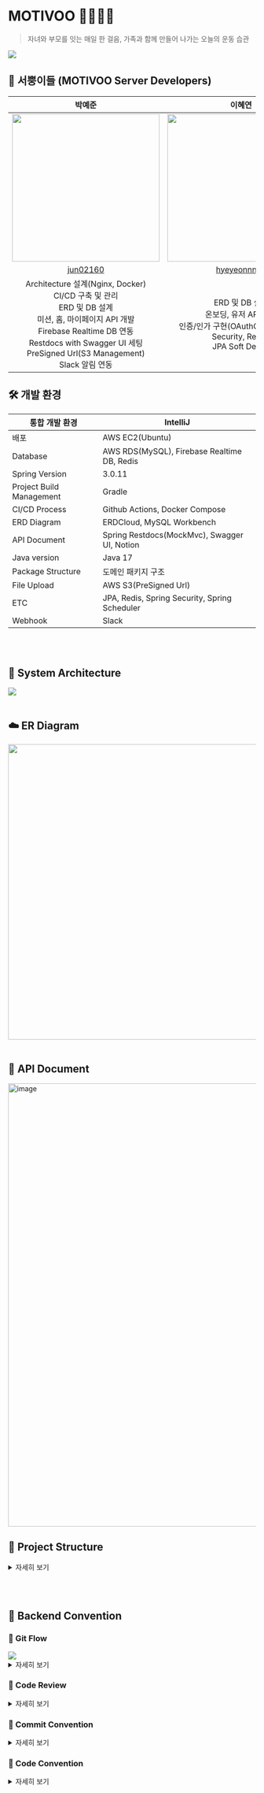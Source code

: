 # MOTIVOO 🏋🏻‍♀️💨

> 자녀와 부모를 잇는 매일 한 걸음, 가족과 함께 만들어 나가는 오늘의 운동 습관
>

<img src="https://github.com/Team-Motivoo/Motivoo-Server/assets/80024278/e87b6c2d-2bdf-4da7-9d02-8227f159a4f2">



## 🥕 서뿡이들 (MOTIVOO Server Developers)

|                                                                                                  박예준                                                                                                  |                                                 이혜연                                                  |                                      조찬우                                      |
|:-----------------------------------------------------------------------------------------------------------------------------------------------------------------------------------------------------:|:----------------------------------------------------------------------------------------------------:|:-----------------------------------------------------------------------------:|
|                                                             <img src="https://github.com/Team-Motivoo/Motivoo-Server/assets/80024278/17bd3b2f-9ee5-4400-997d-d89a81a6f676" width="300"/>                                                             |            <img src="https://github.com/Team-Motivoo/Motivoo-Server/assets/80024278/d067272c-ab0b-44d7-8628-b11a7d76758b" width="300"/>            | <img src="https://github.com/Team-Motivoo/Motivoo-Server/assets/80024278/156e2625-786e-4b5b-8095-5131440a3c67" width="300"/> |
|                                                                                [jun02160](https://github.com/jun02160)                                                                                |                            [hyeyeonnnnn](https://github.com/hyeyeonnnnn)                             |                  [oownahcohc](https://github.com/oownahcohc)                  |
| Architecture 설계(Nginx, Docker)<br/>CI/CD 구축 및 관리<br/>ERD 및 DB 설계<br/>미션, 홈, 마이페이지 API 개발<br/>Firebase Realtime DB 연동<br/>Restdocs with Swagger UI 세팅</br>PreSigned Url(S3 Management)<br/>Slack 알림 연동 | ERD 및 DB 설계<br/>온보딩, 유저 API 개발<br/>인증/인가 구현(OAuthClient, Spring Security, Redis)<br/>JPA Soft Delete |            ERD 및 DB 설계<br/>JPA Query Inspector<br/>            |                                                                                                                                 |




## 🛠️ 개발 환경
| 통합 개발 환경                 | IntelliJ                                      |
|--------------------------|-----------------------------------------------|
| 배포                       | AWS EC2(Ubuntu)                               |
| Database                 | AWS RDS(MySQL), Firebase Realtime DB, Redis   |
| Spring Version           | 3.0.11                                        |
| Project Build Management | Gradle                                        |
| CI/CD Process            | Github Actions, Docker Compose                |
| ERD Diagram              | ERDCloud, MySQL Workbench                     |
| API Document             | Spring Restdocs(MockMvc), Swagger UI, Notion  |
| Java version             | Java 17                                       |
| Package Structure        | 도메인 패키지 구조                                    |
| File Upload              | AWS S3(PreSigned Url)                         |
| ETC                      | JPA, Redis, Spring Security, Spring Scheduler |
| Webhook                  | Slack                                         |

<br/><br/>


## 🔧 System Architecture
<img src="https://github.com/Team-Motivoo/Motivoo-Server/assets/80024278/c557f8ff-1d10-4b9c-82fa-057f85c52caf" />
<br/><br/>

## ☁️ ER Diagram
<img width=600 src="https://github.com/Team-Motivoo/Motivoo-Server/assets/80024278/fcc46c18-c238-4e00-84fc-2dc7c905470a">
<br/><br/>

## 📄 API Document
<img width="900" alt="image" src="https://github.com/Team-Motivoo/Motivoo-Server/assets/80024278/2a2312f9-0560-4be1-a9b4-21852d0aa824">


## 📂 Project Structure

<details>
<summary>자세히 보기</summary>
<div markdown="1">


```yaml
📂 Motivoo-Server

🗂 src
    🗂 main
        🗂 java/sopt/org/motivooServer
            📁 domain
                🗂 auth    // 인증, 인가 관련 로직
                    🗂 config
                    🗂 controller
                    🗂 dto
                      🗂 redis
                      🗂 request
                      🗂 response
                    🗂 repository
                🗂 common   // BaseTimeEntity (createdAt, updatedAt)
                🗂 health   // Health 
                    🗂 controller
                    🗂 dto
                      🗂 request
                      🗂 response
                    🗂 entity
                    🗂 exception
                    🗂 repository
                    🗂 service
                🗂 mission   // Mission, UserMission, UserMissionChoices, MissioQuest 테이블
                    🗂 controller
                    🗂 dto
                      🗂 request
                      🗂 response
                    🗂 entity
                    🗂 exception
                    🗂 repository
                    🗂 service
                🗂 parentchild  // Parentchild 부모-자녀 관계 테이블
                    🗂 controller
                    🗂 dto
                      🗂 request
                      🗂 response
                    🗂 entity
                    🗂 exception
                    🗂 repository
                    🗂 service
                🗂 user       // User 
                    🗂 controller
                    🗂 dto
                      🗂 request
                      🗂 response
                    🗂 entity
                    🗂 exception
                    🗂 repository
                    🗂 service
            📁 global 
                🗂 advice
                🗂 config
                    🗂 swagger
                🗂 external
                    🗂 firebase
                      🗂 config
                    🗂 s3
                      🗂 config
                    🗂 slack
                🗂 healthcheck
                🗂 response
        🗂 resources
            application.yaml
            application-local.yaml
            application-dev.yaml
            🗂 static
              🗂 docs

    🗂 test 
        🗂 java/sopt/org/motivooServer
          🗂 controller   // API 문서화를 위한 컨트롤러 테스트
          🗂 fixture      // 테스트용 Entity, DTO 객체 Fixture 관리
          🗂 util
```



</div>
</details>

<br/><br/>

## 📓 Backend Convention

### 👣 Git Flow

<img src="https://github.com/Team-Motivoo/Motivoo-Server/assets/80024278/2619fc0c-1b14-4abe-9407-43219fca9e71">

<details>
<summary>자세히 보기</summary>
<div markdown="1">

> **🔗 master, release, develop, feature, hotfix**

`master` : 최최최최최최종본 - stable all the time

`release` : 이번 릴리즈를 위한 브랜치

`develop` : 우리가 개발하면서 코드를 모을 공간, 배포하기 전까지는 이게 default로 하여 PR은 여기로 날립니다. (for 다음 릴리즈)

`feat` : 기능을 개발하면서 각자가 사용할 브랜치 (이슈 단위)
- Git flow 전략에 따라 → “**feat/#이슈번호-구현하려는기능**” 형식으로

    ex. feat/#3-social_login, feat/#8-slack_api

`fix` : 오류사항, 버그 해결 및 로직 일부 수정 시 사용할 브랜치 (이슈 단위)

`refactor` : 기능의 변경 없이 구조 개선 및 코드 리팩토링 시 사용할 브랜치 (이슈 단위)

`test` : 개인 연습 브랜치

`study` : 공부용 브랜치    ex. study/yejun

</div>
</details>

### 👣️ Code Review

<details>
<summary>자세히 보기</summary>
<div markdown="1">
    
#### Convention
> P1: 꼭 반영해주세요 (Request changes)<br/>
> P2: 적극적으로 고려해주세요 (Request changes)<br/>
> P3: 웬만하면 반영해 주세요 (Comment)<br/>
> P4: 반영해도 좋고 넘어가도 좋습니다 (Approve)<br/>
> P5: 그냥 사소한 의견입니다 (Approve)
>

#### Rule
- 서로 상대 실수 한 것 없는지 귀찮아도 꼭 읽어보기
- 긍정적인 코멘트 적극적으로 남겨주기
- 우선순위 반영한 코드리뷰 진행하기 ex.`[P1] 이건 꼭 반영해주셔야해요!`

</div>
</details>

### 👣 Commit Convention

<details>
<summary>자세히 보기</summary>
<div markdown="1">

```
# <타입>: <제목> #이슈번호 형식으로 작성하며 제목은 최대 50글자 정도로만 입력
# 제목을 아랫줄에 작성, 제목 끝에 마침표 금지, 무엇을 했는지 명확하게 작성

################
# 본문(추가 설명)을 아랫줄에 작성

################
# 꼬릿말(footer)을 아랫줄에 작성 (관련된 이슈 번호 등 추가)

################
# 아이콘	코드	     설명
# 🎨 style:      코드의 구조/형태 개선
# 🔥 remove:      코드/파일 삭제
# 🐛 bugfix:      버그 수정
# 🚑 hotfix:      긴급 수정
# ✨ feat:      새로운 기능 구현
# 📝 docs:      문서 추가/수정
# 🎉 init:      프로젝트 시작
# ✅ test:      테스트 추가/수정
# 🔖 release:      릴리즈/버전 태그
# 🔧 chore:      동작에 영향 없는 코드 or 변경 없는 변경사항(주석 추가 등) or 디렉토리 구조 변경
# ♻️  refactor:      코드 리팩토링, 전면 수정
# ⚡️ fix:      간단한 수정
################
```

- 커밋 예시 <br/>
  🎉 init: 프로젝트 시작  → git commit -m "🎉 init: 프로젝트 시작 #1"


- 커밋 단위
  - 세부 기능 기준
  - 기능 우선 순위 정리 파일 참고
  - #이슈번호 붙이는 단위 : **FEAT, FIX, REFACTOR**

    ex. `git commit -m “[FEAT] 로그인 기능 구현 #2”`

</div>
</details>


### 👣 Code Convention

<details>
<summary>자세히 보기</summary>
<div markdown="1">

1. 기본적으로 네이밍은 **누구나 알 수 있는 쉬운 단어**를 선택한다.
1. 변수는 CamelCase를 기본으로 한다.
1. URL, 파일명 등은 kebab-case를 사용한다.
1. 패키지명은 단어가 달라지더라도 무조건 소문자를 사용한다.
1. ENUM이나 상수는 대문자로 네이밍한다.
1. 함수명은 소문자로 시작하고 **동사**로 네이밍한다.
1. 클래스명은 **명사**로 작성하고 UpperCamelCase를 사용한다.
1. 객체 이름을 함수 이름에 중복해서 넣지 않는다. (= 상위 이름을 하위 이름에 중복시키지 않는다.)
1. 컬렉션은 복수형을 사용한다. ex. userMissions (O) userMissionList (X)
1. 이중적인 의미를 가지는 단어는 지양한다.
1. 의도가 드러난다면 되도록 짧은 이름을 선택한다.
1. 함수의 부수효과를 설명한다.
1. LocalDateTime -> xxxAt, LocalDate -> xxxDt로 네이밍
1. 객체를 조회하는 함수는 JPA Repository에서 findXxx 형식의 네이밍 쿼리메소드를 사용하므로 개발자가 작성하는 Service단에서는 되도록이면 getXxx를 사용하자.

</div>
</details>
